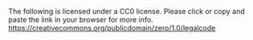 The following is licensed under a CC0 license. Please
click or copy and paste the link in your browser for more 
info.
https://creativecommons.org/publicdomain/zero/1.0/legalcode
